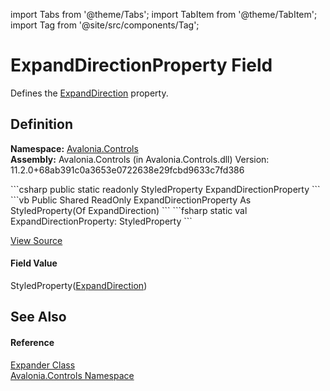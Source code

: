 import Tabs from '@theme/Tabs'; 
import TabItem from '@theme/TabItem'; 
import Tag from '@site/src/components/Tag'; 

# ExpandDirectionProperty Field


Defines the <a href="P_Avalonia_Controls_Expander_ExpandDirection">ExpandDirection</a> property.



## Definition
**Namespace:** <a href="N_Avalonia_Controls">Avalonia.Controls</a>  
**Assembly:** Avalonia.Controls (in Avalonia.Controls.dll) Version: 11.2.0+68ab391c0a3653e0722638e29fcbd9633c7fd386

<Tabs groupId="api-code-preview">
<TabItem value="csharp" label="C#">
```csharp
public static readonly StyledProperty<ExpandDirection> ExpandDirectionProperty
```
</TabItem>
<TabItem value="vb" label="VB">
```vb
Public Shared ReadOnly ExpandDirectionProperty As StyledProperty(Of ExpandDirection)
```
</TabItem>
<TabItem value="fsharp" label="F#">
```fsharp
static val ExpandDirectionProperty: StyledProperty<ExpandDirection>
```
</TabItem>
</Tabs>



<a href="https://github.com/AvaloniaUI/Avalonia/tree/master/srcAvalonia.Controls/Expander.cs" title="View the source code">View Source</a>



#### Field Value
StyledProperty(<a href="T_Avalonia_Controls_ExpandDirection">ExpandDirection</a>)

## See Also


#### Reference
<a href="T_Avalonia_Controls_Expander">Expander Class</a>  
<a href="N_Avalonia_Controls">Avalonia.Controls Namespace</a>  
